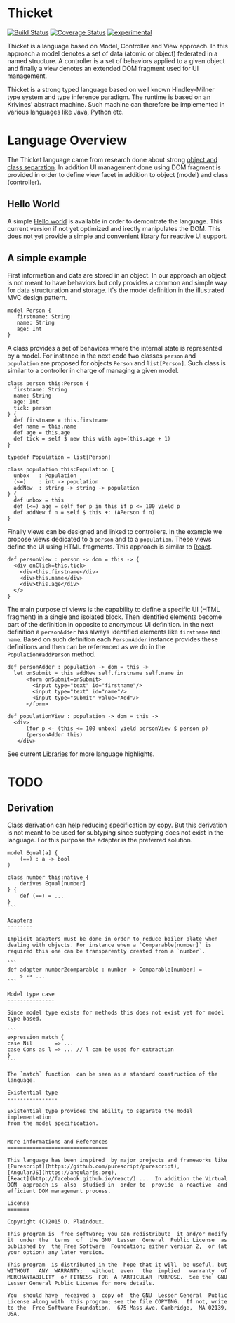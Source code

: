 Thicket
======

[![Build Status](https://travis-ci.org/d-plaindoux/thicket.svg)](https://travis-ci.org/d-plaindoux/thicket) 
[![Coverage Status](https://coveralls.io/repos/d-plaindoux/thicket/badge.png?branch=master)](https://coveralls.io/r/d-plaindoux/thicket?branch=master) 
[![experimental](http://badges.github.io/stability-badges/dist/experimental.svg)](http://github.com/badges/stability-badges)

Thicket is a language based on Model, Controller and View approach.  In
this  approach  a model  denotes  a set  of  data  (atomic or  object)
federated in  a named  structure. A controller  is a set  of behaviors
applied to a  given object and finally a view  denotes an extended DOM
fragment used for UI management.

Thicket is a  strong typed language based on  well known Hindley-Milner
type system and type inference paradigm. The runtime is based on an
Krivines' abstract machine. Such machine can therefore be implemented 
in various languages like Java, Python etc.

Language Overview
=================

The Thicket language  came from research done about  strong [object and
class   separation](http://d.plaindoux.free.fr/clump/index.html).   In
addition UI management done using DOM fragment is provided in order to
define  view   facet  in   addition  to   object  (model)   and  class
(controller).

Hello World
-----------

A simple [Hello world](http://d.plaindoux.free.fr/thicket/examples/helloWorld.html) 
is available in order to demontrate the language. This current version 
if not yet optimized and  irectly manipulates the DOM. This does not yet 
provide a simple and convenient library for reactive UI support.

A simple example
-----------------

First information and data are stored in an object. In our approach an
object is not  meant to have behaviors but only  provides a common and
simple  way  for  data  structuration and  storage.   It's  the  model
definition in the illustrated MVC design pattern.

```
model Person {
   firstname: String
   name: String
   age: Int
}
```

A  class provides  a  set of  behaviors where  the  internal state  is
represented by  a model.  For instance  in the  next code  two classes
`person`  and  `population`  are  proposed for  objects  `Person`  and
`list[Person]`. Such class is similar to a controller in charge of managing
a given model.

```
class person this:Person {  
  firstname: String
  name: String
  age: Int
  tick: person
} {
  def firstname = this.firstname
  def name = this.name
  def age = this.age
  def tick = self $ new this with age=(this.age + 1)
}

typedef Population = list[Person]

class population this:Population {
  unbox   : Population
  (<=)    : int -> population
  addNew  : string -> string -> population
} {
  def unbox = this
  def (<=) age = self for p in this if p <= 100 yield p
  def addNew f n = self $ this +: (APerson f n)
}
```

Finally  views can  be  designed  and linked  to  controllers. In  the
example  we   propose  views  dedicated   to  a  `person`  and   to  a
`population`. These  views define  the UI  using HTML  fragments. This
approach is  similar to [React](http://facebook.github.io/react/).

```
def personView : person -> dom = this -> {
  <div onClick=this.tick> 
    <div>this.firstname</div>
    <div>this.name</div>
    <div>this.age</div>
  </>
}
```

The main  purpose of views is  the capability to define  a specific UI
(HTML  fragment) in  a  single and  isolated  block.  Then  identified
elements become  part of  the definition in  opposite to  anonymous UI
definition.   In  the  next  definition  a  `personAdder`  has  always
identified  elements  like  `firstname`  and  `name`.  Based  on  such
definition each `PersonAdder` instance  provides these definitions and
then can be referenced as we do in the `Population#addPerson` method.

```
def personAdder : population -> dom = this ->
  let onSubmit = this addNew self.firstname self.name in
      <form onSubmit=onSubmit>
        <input type="text" id="firstname"/>
        <input type="text" id="name"/>
        <input type="submit" value="Add"/>
      </form>

def populationView : population -> dom = this ->
  <div>
      (for p <- (this <= 100 unbox) yield personView $ person p)
      (personAdder this)
   </div>
```

See current [Libraries](https://github.com/d-plaindoux/thicket/tree/master/thicket-src)
for more language highlights.

TODO
================================


Derivation
----------

Class derivation can help reducing specification by copy. But this 
derivation is not meant to be used for subtyping since subtyping
does not exist in the language. For this purpose the adapter is 
the preferred solution.

````
model Equal[a] { 
    (==) : a -> bool
)

class number this:native {
    derives Equal[number]
} {
    def (==) = ...
}
```

Adapters
--------

Implicit adapters must be done in order to reduce boiler plate when
dealing with objects. For instance when a `Comparable[number]` is
required this one can be transparently created from a `number`.

```
def adapter number2comparable : number -> Comparable[number] = 
    s -> ...
```

Model type case
---------------

Since model type exists for methods this does not exist yet for model
type based.

```
expression match {
case Nil       => ...
case Cons as l => ... // l can be used for extraction
}
```

The `match` function  can be seen as a standard construction of the language.

Existential type
----------------

Existential type provides the ability to separate the model implementation
from the model specification. 


More informations and References
================================

This language has been inspired  by major projects and frameworks like
[Purescript](https://github.com/purescript/purescript),
[AngularJS](https://angularjs.org),
[React](http://facebook.github.io/react/) ...  In addition the Virtual
DOM  approach is  also  studied in  order to  provide  a reactive  and
efficient DOM management process.

License
=======

Copyright (C)2015 D. Plaindoux.

This program is  free software; you can redistribute  it and/or modify
it  under the  terms  of  the GNU  Lesser  General  Public License  as
published by  the Free Software  Foundation; either version 2,  or (at
your option) any later version.

This program  is distributed in the  hope that it will  be useful, but
WITHOUT   ANY  WARRANTY;   without  even   the  implied   warranty  of
MERCHANTABILITY  or FITNESS  FOR  A PARTICULAR  PURPOSE.  See the  GNU
Lesser General Public License for more details.

You  should have  received a  copy of  the GNU  Lesser General  Public
License along with  this program; see the file COPYING.  If not, write
to the  Free Software Foundation,  675 Mass Ave, Cambridge,  MA 02139,
USA.





